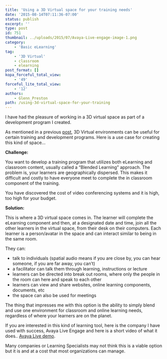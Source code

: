 ```yaml
---
title: 'Using a 3D Virtual space for your training needs'
date: '2015-08-14T07:11:36-07:00'
status: publish
excerpt: ''
type: post
id: 751
thumbnail: ../uploads/2015/07/Avaya-Live-engage-image-1.png
category:
    - 'Basic eLearning'
tag:
    - '3D Virtual'
    - classroom
    - elearning
post_format: []
kopa_forceful_total_view:
    - '49'
forceful_lite_total_view:
    - '12'
authors:
    - Glenn_Preston
path: /using-3d-virtual-space-for-your-training
---
```

I have had the pleasure of working in a 3D virtual space as part of a development program I created.

As mentioned in a previous [post](http://www.netlearningspace.com/bksi_new/?p=427), 3D Virtual environments can be useful for certain training and development programs. Here is a use case for creating this kind of space…

**Challenge:**

You want to develop a training program that utilizes both eLearning and classroom content, usually called a “Blended Learning” approach. The problem is, your learners are geographically dispersed. This makes it difficult and costly to have everyone meet to complete the in classroom component of the training.

You have discovered the cost of video conferencing systems and it is high, too high for your budget.

**Solution:**

This is where a 3D virtual space comes in. The learner will complete the eLearning component and then, at a designated date and time, join all the other learners in the virtual space, from their desk on their computers. Each learner is a person/avatar in the space and can interact similar to being in the same room.

They can:

- talk to individuals (spatial audio means if you are close by, you can hear someone, if you are far away, you can’t)
- a facilitator can talk them through learning, instructions or lecture
- learners can be directed into break out rooms, where only the people in the room can here and speak to each other
- learners can view and share websites, online learning components, documents, etc
- the space can also be used for meetings

The thing that impresses me with this option is the ability to simply blend and use one environment for classroom and online learning needs, regardless of where your learners are on the planet.

If you are interested in this kind of learning tool, here is the company I have used with success, Avaya Live Engage and here is a short video of what it does.. [Avaya Live demo](https://youtu.be/Yhiv43A5hmQ).

Many companies or Learning Specialists may not think this is a viable option but it is and at a cost that most organizations can manage.